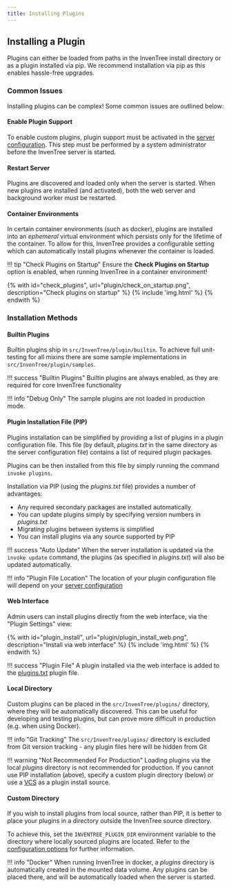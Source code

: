 ```yaml
---
title: Installing Plugins
---
```



## Installing a Plugin

Plugins can either be loaded from paths in the InvenTree install directory or as a plugin installed via pip. We recommend installation via pip as this enables hassle-free upgrades.

### Common Issues

Installing plugins can be complex! Some common issues are outlined below:

#### Enable Plugin Support

To enable custom plugins, plugin support must be activated in the [server configuration](../../start/config.md#plugin-options). This step must be performed by a system administrator before the InvenTree server is started.

#### Restart Server

Plugins are discovered and loaded only when the server is started. When new plugins are installed (and activated), both the web server and background worker must be restarted.

#### Container Environments

In certain container environments (such as docker), plugins are installed into an *ephemeral* virtual environment which persists only for the lifetime of the container. To allow for this, InvenTree provides a configurable setting which can automatically install plugins whenever the container is loaded.

!!! tip "Check Plugins on Startup"
    Ensure the **Check Plugins on Startup** option is enabled, when running InvenTree in a container environment!

{% with id="check_plugins", url="plugin/check_on_startup.png", description="Check plugins on startup" %}
{% include 'img.html' %}
{% endwith %}

### Installation Methods

#### Builtin Plugins

Builtin plugins ship in `src/InvenTree/plugin/builtin`. To achieve full unit-testing for all mixins there are some sample implementations in `src/InvenTree/plugin/samples`.

!!! success "Builtin Plugins"
    Builtin plugins are always enabled, as they are required for core InvenTree functionality

!!! info "Debug Only"
    The sample plugins are not loaded in production mode.

#### Plugin Installation File (PIP)

Plugins installation can be simplified by providing a list of plugins in a plugin configuration file. This file (by default, *plugins.txt* in the same directory as the server configuration file) contains a list of required plugin packages.

Plugins can be then installed from this file by simply running the command `invoke plugins`.

Installation via PIP (using the *plugins.txt* file) provides a number of advantages:

- Any required secondary packages are installed automatically
- You can update plugins simply by specifying version numbers in *plugins.txt*
- Migrating plugins between systems is simplified
- You can install plugins via any source supported by PIP

!!! success "Auto Update"
    When the server installation is updated via the `invoke update` command, the plugins (as specified in *plugins.txt*) will also be updated automatically.

!!! info "Plugin File Location"
    The location of your plugin configuration file will depend on your [server configuration](../../start/config.md)

#### Web Interface

Admin users can install plugins directly from the web interface, via the "Plugin Settings" view:

{% with id="plugin_install", url="plugin/plugin_install_web.png", description="Install via web interface" %}
{% include 'img.html' %}
{% endwith %}

!!! success "Plugin File"
    A plugin installed via the web interface is added to the [plugins.txt](#plugin-installation-file-pip) plugin file.

#### Local Directory

Custom plugins can be placed in the `src/InvenTree/plugins/` directory, where they will be automatically discovered. This can be useful for developing and testing plugins, but can prove more difficult in production (e.g. when using Docker).

!!! info "Git Tracking"
    The `src/InvenTree/plugins/` directory is excluded from Git version tracking - any plugin files here will be hidden from Git

!!! warning "Not Recommended For Production"
    Loading plugins via the local *plugins* directory is not recommended for production. If you cannot use PIP installation (above), specify a custom plugin directory (below) or use a [VCS](https://pip.pypa.io/en/stable/topics/vcs-support/) as a plugin install source.

#### Custom Directory

If you wish to install plugins from local source, rather than PIP, it is better to place your plugins in a directory outside the InvenTree source directory.

To achieve this, set the `INVENTREE_PLUGIN_DIR` environment variable to the directory where locally sourced plugins are located. Refer to the [configuration options](../../start/config.md#plugin-options) for further information.

!!! info "Docker"
    When running InvenTree in docker, a *plugins* directory is automatically created in the mounted data volume. Any plugins can be placed there, and will be automatically loaded when the server is started.

